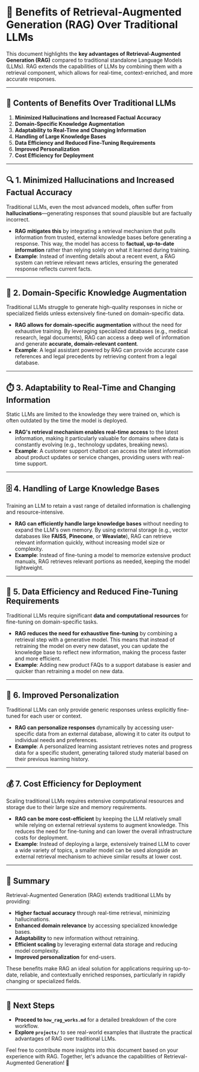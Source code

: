 # 🌟 **Benefits of Retrieval-Augmented Generation (RAG) Over Traditional LLMs**

This document highlights the **key advantages of Retrieval-Augmented Generation (RAG)** compared to traditional standalone Language Models (LLMs). RAG extends the capabilities of LLMs by combining them with a retrieval component, which allows for real-time, context-enriched, and more accurate responses.

---

## 📂 **Contents of Benefits Over Traditional LLMs**

1. **Minimized Hallucinations and Increased Factual Accuracy**
2. **Domain-Specific Knowledge Augmentation**
3. **Adaptability to Real-Time and Changing Information**
4. **Handling of Large Knowledge Bases**
5. **Data Efficiency and Reduced Fine-Tuning Requirements**
6. **Improved Personalization**
7. **Cost Efficiency for Deployment**

---

## 🔍 **1. Minimized Hallucinations and Increased Factual Accuracy**
Traditional LLMs, even the most advanced models, often suffer from **hallucinations**—generating responses that sound plausible but are factually incorrect. 

- **RAG mitigates this** by integrating a retrieval mechanism that pulls information from trusted, external knowledge bases before generating a response. This way, the model has access to **factual, up-to-date information** rather than relying solely on what it learned during training.
- **Example**: Instead of inventing details about a recent event, a RAG system can retrieve relevant news articles, ensuring the generated response reflects current facts.

---

## 🧠 **2. Domain-Specific Knowledge Augmentation**
Traditional LLMs struggle to generate high-quality responses in niche or specialized fields unless extensively fine-tuned on domain-specific data.

- **RAG allows for domain-specific augmentation** without the need for exhaustive training. By leveraging specialized databases (e.g., medical research, legal documents), RAG can access a deep well of information and generate **accurate, domain-relevant content**.
- **Example**: A legal assistant powered by RAG can provide accurate case references and legal precedents by retrieving content from a legal database.

---

## ⏱️ **3. Adaptability to Real-Time and Changing Information**
Static LLMs are limited to the knowledge they were trained on, which is often outdated by the time the model is deployed. 

- **RAG's retrieval mechanism enables real-time access** to the latest information, making it particularly valuable for domains where data is constantly evolving (e.g., technology updates, breaking news).
- **Example**: A customer support chatbot can access the latest information about product updates or service changes, providing users with real-time support.

---

## 🗄️ **4. Handling of Large Knowledge Bases**
Training an LLM to retain a vast range of detailed information is challenging and resource-intensive.

- **RAG can efficiently handle large knowledge bases** without needing to expand the LLM's own memory. By using external storage (e.g., vector databases like **FAISS**, **Pinecone**, or **Weaviate**), RAG can retrieve relevant information quickly, without increasing model size or complexity.
- **Example**: Instead of fine-tuning a model to memorize extensive product manuals, RAG retrieves relevant portions as needed, keeping the model lightweight.

---

## 💾 **5. Data Efficiency and Reduced Fine-Tuning Requirements**
Traditional LLMs require significant **data and computational resources** for fine-tuning on domain-specific tasks.

- **RAG reduces the need for exhaustive fine-tuning** by combining a retrieval step with a generative model. This means that instead of retraining the model on every new dataset, you can update the knowledge base to reflect new information, making the process faster and more efficient.
- **Example**: Adding new product FAQs to a support database is easier and quicker than retraining a model on new data.

---

## 🎯 **6. Improved Personalization**
Traditional LLMs can only provide generic responses unless explicitly fine-tuned for each user or context.

- **RAG can personalize responses** dynamically by accessing user-specific data from an external database, allowing it to cater its output to individual needs and preferences.
- **Example**: A personalized learning assistant retrieves notes and progress data for a specific student, generating tailored study material based on their previous learning history.

---

## 💰 **7. Cost Efficiency for Deployment**
Scaling traditional LLMs requires extensive computational resources and storage due to their large size and memory requirements.

- **RAG can be more cost-efficient** by keeping the LLM relatively small while relying on external retrieval systems to augment knowledge. This reduces the need for fine-tuning and can lower the overall infrastructure costs for deployment.
- **Example**: Instead of deploying a large, extensively trained LLM to cover a wide variety of topics, a smaller model can be used alongside an external retrieval mechanism to achieve similar results at lower cost.

---

## 🚀 **Summary**
Retrieval-Augmented Generation (RAG) extends traditional LLMs by providing:
- **Higher factual accuracy** through real-time retrieval, minimizing hallucinations.
- **Enhanced domain relevance** by accessing specialized knowledge bases.
- **Adaptability** to new information without retraining.
- **Efficient scaling** by leveraging external data storage and reducing model complexity.
- **Improved personalization** for end-users.

These benefits make RAG an ideal solution for applications requiring up-to-date, reliable, and contextually enriched responses, particularly in rapidly changing or specialized fields.

---

## 📌 **Next Steps**
- **Proceed to `how_rag_works.md`** for a detailed breakdown of the core workflow.
- **Explore `projects/`** to see real-world examples that illustrate the practical advantages of RAG over traditional LLMs.

Feel free to contribute more insights into this document based on your experience with RAG. Together, let's advance the capabilities of Retrieval-Augmented Generation! 🤝
